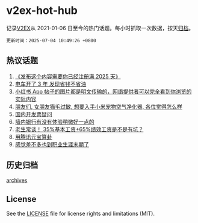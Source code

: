 # v2ex-hot-hub

 记录[V2EX](https://www.v2ex.com/)从 2021-01-06 日至今的热门话题。每小时抓取一次数据，按天[归档](archives)。

`更新时间：2025-07-04 10:49:26 +0800`

## 热议话题

1. [《发布这个内容需要你已经注册满 2025 天》](https://www.v2ex.com/t/1142771)
1. [电车开了 3 年 发现省钱不省油](https://www.v2ex.com/t/1142850)
1. [小红书 App 帖子的图片都是明文传输的，网络提供者可以完全看到你浏览的实际内容](https://www.v2ex.com/t/1142748)
1. [朋友们, 女朋友猫毛过敏, 想要入手小米宠物空气净化器, 各位觉得怎么样](https://www.v2ex.com/t/1142725)
1. [国内开发票疑问](https://www.v2ex.com/t/1142757)
1. [墙内银行有没有体验稍微好一点的](https://www.v2ex.com/t/1142749)
1. [老生常谈！ 35%基本工资+65%绩效工资是不是有坑？](https://www.v2ex.com/t/1142835)
1. [用腾讯元宝算卦](https://www.v2ex.com/t/1142719)
1. [感觉差不多也到职业生涯末期了](https://www.v2ex.com/t/1142886)

## 历史归档

[archives](archives)

## License

See the [LICENSE](LICENSE) file for license rights and limitations (MIT).
